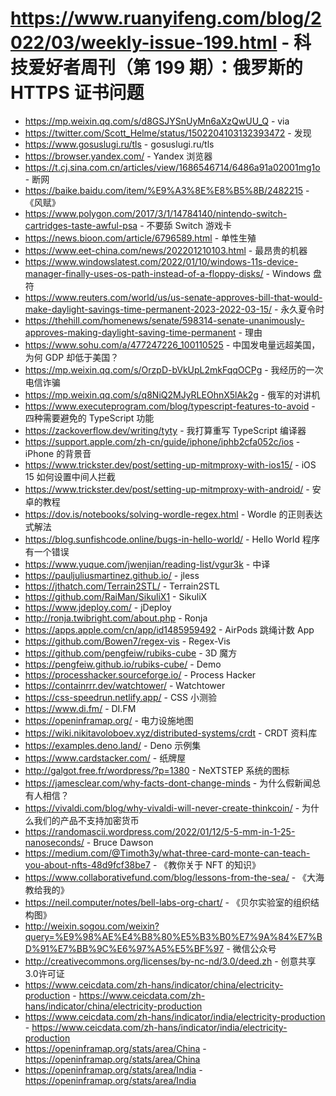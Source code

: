 # https://www.ruanyifeng.com/blog/2022/03/weekly-issue-199.html - 科技爱好者周刊（第 199 期）：俄罗斯的 HTTPS 证书问题

- https://mp.weixin.qq.com/s/d8GSJYSnUyMn6aXzQwUU_Q - via
- https://twitter.com/Scott_Helme/status/1502204103132393472 - 发现
- https://www.gosuslugi.ru/tls - gosuslugi.ru/tls
- https://browser.yandex.com/ - Yandex 浏览器
- https://t.cj.sina.com.cn/articles/view/1686546714/6486a91a02001mg1o - 断网
- https://baike.baidu.com/item/%E9%A3%8E%E8%B5%8B/2482215 - 《风赋》
- https://www.polygon.com/2017/3/1/14784140/nintendo-switch-cartridges-taste-awful-psa - 不要舔 Switch 游戏卡
- https://news.bioon.com/article/6796589.html - 单性生殖
- https://www.eet-china.com/news/202201210103.html - 最昂贵的机器
- https://www.windowslatest.com/2022/01/10/windows-11s-device-manager-finally-uses-os-path-instead-of-a-floppy-disks/ - Windows 盘符
- https://www.reuters.com/world/us/us-senate-approves-bill-that-would-make-daylight-savings-time-permanent-2023-2022-03-15/ - 永久夏令时
- https://thehill.com/homenews/senate/598314-senate-unanimously-approves-making-daylight-saving-time-permanent - 理由
- https://www.sohu.com/a/477247226_100110525 - 中国发电量远超美国，为何 GDP 却低于美国？
- https://mp.weixin.qq.com/s/OrzpD-bVkUpL2mkFqqOCPg - 我经历的一次电信诈骗
- https://mp.weixin.qq.com/s/q8NiQ2MJyRLEOhnX5lAk2g - 俄军的对讲机
- https://www.executeprogram.com/blog/typescript-features-to-avoid - 四种需要避免的 TypeScript 功能
- https://zackoverflow.dev/writing/tyty - 我打算重写 TypeScript 编译器
- https://support.apple.com/zh-cn/guide/iphone/iphb2cfa052c/ios - iPhone 的背景音
- https://www.trickster.dev/post/setting-up-mitmproxy-with-ios15/ - iOS 15 如何设置中间人拦截
- https://www.trickster.dev/post/setting-up-mitmproxy-with-android/ - 安卓的教程
- https://dov.is/notebooks/solving-wordle-regex.html - Wordle 的正则表达式解法
- https://blog.sunfishcode.online/bugs-in-hello-world/ - Hello World 程序有一个错误
- https://www.yuque.com/jwenjian/reading-list/vgur3k - 中译
- https://pauljuliusmartinez.github.io/ - jless
- https://jthatch.com/Terrain2STL/ - Terrain2STL
- https://github.com/RaiMan/SikuliX1 - SikuliX
- https://www.jdeploy.com/ - jDeploy
- http://ronja.twibright.com/about.php - Ronja
- https://apps.apple.com/cn/app/id1485959492 - AirPods 跳绳计数 App
- https://github.com/Bowen7/regex-vis - Regex-Vis
- https://github.com/pengfeiw/rubiks-cube - 3D 魔方
- https://pengfeiw.github.io/rubiks-cube/ - Demo
- https://processhacker.sourceforge.io/ - Process Hacker
- https://containrrr.dev/watchtower/ - Watchtower
- https://css-speedrun.netlify.app/ - CSS 小测验
- https://www.di.fm/ - DI.FM
- https://openinframap.org/ - 电力设施地图
- https://wiki.nikitavoloboev.xyz/distributed-systems/crdt - CRDT 资料库
- https://examples.deno.land/ - Deno 示例集
- https://www.cardstacker.com/ - 纸牌屋
- http://galgot.free.fr/wordpress/?p=1380 - NeXTSTEP 系统的图标
- https://jamesclear.com/why-facts-dont-change-minds - 为什么假新闻总有人相信？
- https://vivaldi.com/blog/why-vivaldi-will-never-create-thinkcoin/ - 为什么我们的产品不支持加密货币
- https://randomascii.wordpress.com/2022/01/12/5-5-mm-in-1-25-nanoseconds/ - Bruce Dawson
- https://medium.com/@Timoth3y/what-three-card-monte-can-teach-you-about-nfts-48d9fcf38be7 - 《教你关于 NFT 的知识》
- https://www.collaborativefund.com/blog/lessons-from-the-sea/ - 《大海教给我的》
- https://neil.computer/notes/bell-labs-org-chart/ - 《贝尔实验室的组织结构图》
- http://weixin.sogou.com/weixin?query=%E9%98%AE%E4%B8%80%E5%B3%B0%E7%9A%84%E7%BD%91%E7%BB%9C%E6%97%A5%E5%BF%97 - 微信公众号
- http://creativecommons.org/licenses/by-nc-nd/3.0/deed.zh - 创意共享3.0许可证
- https://www.ceicdata.com/zh-hans/indicator/china/electricity-production - https://www.ceicdata.com/zh-hans/indicator/china/electricity-production
- https://www.ceicdata.com/zh-hans/indicator/india/electricity-production - https://www.ceicdata.com/zh-hans/indicator/india/electricity-production
- https://openinframap.org/stats/area/China - https://openinframap.org/stats/area/China
- https://openinframap.org/stats/area/India - https://openinframap.org/stats/area/India